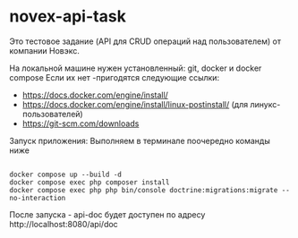 # novex-api-task

Это тестовое задание (API для CRUD операций над пользователем) от компании Новэкс.

На локальной машине нужен установленный:  git, docker и docker compose
Если их нет -пригодятся следующие ссылки:

- https://docs.docker.com/engine/install/
- https://docs.docker.com/engine/install/linux-postinstall/ (для линукс-пользователей)
- https://git-scm.com/downloads

Запуск приложения: Выполняем в терминале поочередно команды ниже 

```

docker compose up --build -d
docker compose exec php composer install
docker compose exec php php bin/console doctrine:migrations:migrate --no-interaction

```

После запуска - api-doc будет доступен по адресу http://localhost:8080/api/doc
